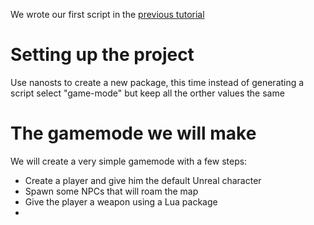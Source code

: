 We wrote our first script in the [previous tutorial](/tutorials/quick-start)

# Setting up the project
Use nanosts to create a new package, this time instead of generating a script select "game-mode"
but keep all the orther values the same

# The gamemode we will make
We will create a very simple gamemode with a few steps:

- Create a player and give him the default Unreal character
- Spawn some NPCs that will roam the map
- Give the player a weapon using a Lua package
- 